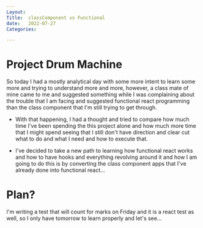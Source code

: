```yaml
---
Layout:
Title:  classComponent vs Functional
date:   2022-07-27
Categories:

---
```


# Project Drum Machine
So today I had a mostly analytical day with some more intent to learn some more and trying to understand more and more, however, a class mate of mine came to me and suggested something while I was complaining about the trouble that I am facing and suggested functional react programming than the class component that I'm still trying to get through.

- With that happening, I had a thought and tried to compare how much time I've been spending the this project alone and how much more time that I might spend seeing that I still don't have direction and clear cut what to do and what I need and how to execute that.

- I've decided to take a new path to learning how functional react works and how to have hooks and everything revolving around it and how I am going to do this is by converting the class component apps that I've already done into functional react...

# Plan?
I'm writing a test that will count for marks on Friday and it is a react test as well, so I only have tomorrow to learn properly and let's see...
